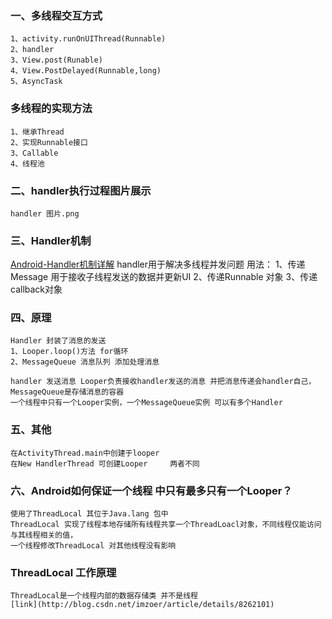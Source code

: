 ### 一、多线程交互方式
    1、activity.runOnUIThread(Runnable) 
    2、handler
    3、View.post(Runable)
    4、View.PostDelayed(Runnable,long)
    5、AsyncTask
### 多线程的实现方法
    1、继承Thread
    2、实现Runnable接口
    3、Callable
    4、线程池 

### 二、handler执行过程图片展示
    handler 图片.png
### 三、Handler机制
[Android-Handler机制详解](http://www.cnblogs.com/dendai-05/p/6945159.html)
    handler用于解决多线程并发问题
    用法：
    1、传递Message 用于接收子线程发送的数据并更新UI
    2、传递Runnable 对象
    3、传递callback对象
### 四、原理
    Handler 封装了消息的发送
    1、Looper.loop()方法 for循环
    2、MessageQueue 消息队列 添加处理消息
    
    handler 发送消息 Looper负责接收handler发送的消息 并把消息传递会handler自己，MessageQueue是存储消息的容器
    一个线程中只有一个Looper实例，一个MessageQueue实例 可以有多个Handler
### 五、其他
    在ActivityThread.main中创建于looper
    在New HandlerThread 可创建Looper     两者不同
    
### 六、Android如何保证一个线程 中只有最多只有一个Looper？
    使用了ThreadLocal 其位于Java.lang 包中
    ThreadLocal 实现了线程本地存储所有线程共享一个ThreadLoacl对象，不同线程仅能访问与其线程相关的值，
    一个线程修改ThreadLocal 对其他线程没有影响
### ThreadLocal 工作原理
    ThreadLocal是一个线程内部的数据存储类 并不是线程
    [link](http://blog.csdn.net/imzoer/article/details/8262101)
